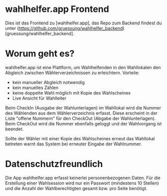 # wahlhelfer.app Frontend

Dies ist das Frontend zu [wahlhelfer.app], das Repo zum Backend findest du unter (https://github.com/gruessung/wahlhelfer_backend)[gruessung/wahlhelfer_backend].

# Worum geht es?
wahlhelfer.app ist eine Plattform, um Wahlhelfenden in den Wahllokalen den Abgleich zwischen Wählerverzeichnissen zu erleichtern.
Vorteile:
* kein manueller Abgleich notwendig
* kein manuelles Zählen 
* keine doppelte Wahl möglich mit Kopie des Wahlscheines
* Live Ansicht für Wahlleiter

Beim CheckIn (Ausgabe der Wahlunterlagen) im Wahllokal wird die Nummer des Wählenden aus dem Wählerverzeichnis erfasst. Diese erscheint in der Liste "offene Nummern" für den CheckOut (Abgabe der Wahlunterlagen).
Beim CheckOut wird die Nummer ebenfalls geloggt und der Wahlvorgang ist beendet.

Sollte der Wähler mit einer Kopie des Wahlscheines erneut das Wahllokal betreten warnt das System bei erneuter Eingabe der Wahlnummer. 

# Datenschutzfreundlich
Die App wahlhelfer.app erfasst keinerlei personenbezogenen Daten. Für die Erstellung einer Wahlsession wird nur ein Passwort (mindestens 10 Stellen) und die Anzahl der Wahlberechtigten gesamt bzw. pro Seite benötigt.
